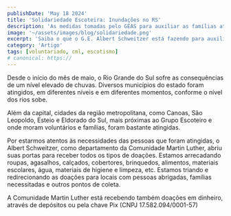 ```yaml
---
publishDate: 'May 18 2024'
title: 'Solidariedade Escoteira: Inundações no RS'
description: 'As medidas tomadas pelo GEAS para auxiliar as famílias atingidas pelas inundações de maio de 2024.'
image: '~/assets/images/blog/solidariedade.png'
excerpt: 'Saiba o que o G.E. Albert Schweitzer está fazendo para auxiliar os atingidos.'
category: 'Artigo'
tags: [voluntariado, cml, escotismo]
# canonical: https://
---
```


Desde o início do mês de maio, o Rio Grande do Sul sofre as consequências de um nível elevado de chuvas. Diversos municípios do estado foram atingidos, em diferentes níveis e em diferentes momentos, conforme o nível dos rios sobe.

Além da capital, cidades da região metropolitana, como Canoas, São Leopoldo, Esteio e Eldorado do Sul, mais próximas ao Grupo Escoteiro e onde moram voluntários e famílias, foram bastante atingidas.

Por estarmos atentos às necessidades das pessoas que foram atingidas, o Albert Schweitzer, como departamento da Comunidade Martin Luther, abriu suas portas para receber todos os tipos de doações. Estamos arrecadando roupas, agasalhos, calçados, cobertores, brinquedos, alimentos, materiais escolares, água, materiais de higiene e limpeza, etc. Estamos triando e redirecionando as doações para locais com pessoas abrigadas, famílias necessitadas e outros pontos de coleta.

A Comunidade Martin Luther está recebendo também doações em dinheiro, através de depósitos ou pela chave Pix (CNPJ 17.582.094/0001-57)
